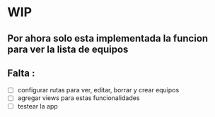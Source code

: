 # WIP

## Por ahora solo esta implementada la funcion para ver la lista de equipos
## Falta : 
- [ ] configurar rutas para ver, editar, borrar y crear equipos
- [ ] agregar views para estas funcionalidades
- [ ] testear la app